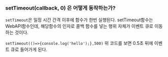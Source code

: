 ### setTimeout(callback, 0) 은 어떻게 동작하는가?

`setTimeout`은 일정 시간 간격 이후에 함수가 한번 실행된다.
setTimeout함수는 WebAPI함수인데, 해당함수의 인자로 콜백 함수를 넣는 행위 자체가 이벤트 큐로 이동하는 것이다.

`setTimeout(()=>{console.log('hello');},500)`
위 코드를 보면 0.5초 뒤에 이벤트 큐로 들어가게 된다.
